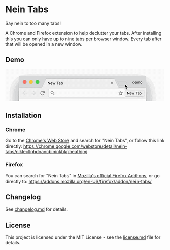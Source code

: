 # Nein Tabs

Say nein to too many tabs!

A Chrome and Firefox extension to help declutter your tabs.
After installing this you can only have up to nine tabs per browser window.
Every tab after that will be opened in a new window.

## Demo

![Nein Tabs Demo](https://github.com/christophgockel/nein-tabs/raw/master/demo.gif)


## Installation

### Chrome

Go to the [Chrome's Web Store](https://chrome.google.com/webstore/category/extensions) and search for "Nein Tabs", or follow this link directly: https://chrome.google.com/webstore/detail/nein-tabs/nlklecllphdnancbininkbkpheafhjmj.


### Firefox

You can search for "Nein Tabs" in [Mozilla's official Firefox Add-ons](https://addons.mozilla.org/en-US/firefox/extensions/), or go directly to: https://addons.mozilla.org/en-US/firefox/addon/nein-tabs/


## Changelog

See [changelog.md](changelog.md) for details.


## License

This project is licensed under the MIT License - see the [license.md](license.md) file for details.
